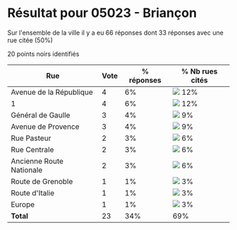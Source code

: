 # Résultat pour 05023 - Briançon

Sur l'ensemble de la ville il y a eu 66 réponses dont 33 réponses avec une rue citée (50%)

20 points noirs identifiés

| Rue | Vote | % réponses | % Nb rues cités|
|-----|------|------------|----------------|
| Avenue de la République | 4 | 6% | <img src="../../img/bar_12.gif" />&nbsp;12%|
| 1 | 4 | 6% | <img src="../../img/bar_12.gif" />&nbsp;12%|
| Général de Gaulle | 3 | 4% | <img src="../../img/bar_9.gif" />&nbsp;9%|
| Avenue de Provence | 3 | 4% | <img src="../../img/bar_9.gif" />&nbsp;9%|
| Rue Pasteur | 2 | 3% | <img src="../../img/bar_6.gif" />&nbsp;6%|
| Rue Centrale | 2 | 3% | <img src="../../img/bar_6.gif" />&nbsp;6%|
| Ancienne Route Nationale | 2 | 3% | <img src="../../img/bar_6.gif" />&nbsp;6%|
| Route de Grenoble | 1 | 1% | <img src="../../img/bar_3.gif" />&nbsp;3%|
| Route d'Italie | 1 | 1% | <img src="../../img/bar_3.gif" />&nbsp;3%|
| Europe | 1 | 1% | <img src="../../img/bar_3.gif" />&nbsp;3%|
| **Total** | 23 | 34% | 69%|
